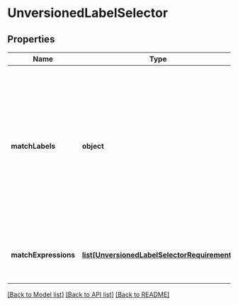 # UnversionedLabelSelector

## Properties
Name | Type | Description | Notes
------------ | ------------- | ------------- | -------------
**matchLabels** | **object** | matchLabels is a map of {key,value} pairs. A single {key,value} in the matchLabels map is equivalent to an element of matchExpressions, whose key field is \&quot;key\&quot;, the operator is \&quot;In\&quot;, and the values array contains only \&quot;value\&quot;. The requirements are ANDed. | [optional] 
**matchExpressions** | [**list[UnversionedLabelSelectorRequirement]**](UnversionedLabelSelectorRequirement.md) | matchExpressions is a list of label selector requirements. The requirements are ANDed. | [optional] 

[[Back to Model list]](../README.md#documentation-for-models) [[Back to API list]](../README.md#documentation-for-api-endpoints) [[Back to README]](../README.md)


